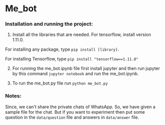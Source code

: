 # Me_bot

### Installation and running the project:
1. Install all the libraries that are needed.
For tensorflow, install version 1.11.0.

For installing any package, type `pip install [library]`.

For installing Tensorflow, type  `pip install "tensorflow==1.11.0"`

2. For running the me_bot.ipynb file first install jupyter and then run jupyter by this command 
`jupyter notebook` and run the me_bot.ipynb.

3. To run the me_bot.py file run `python me_bot.py`

### Notes:
Since, we can't share the private chats of WhatsApp. So, we have given a sample file for the chat. But if you want to experiment then put some question in the `data/question` file and answers in `data/answer` file. 


